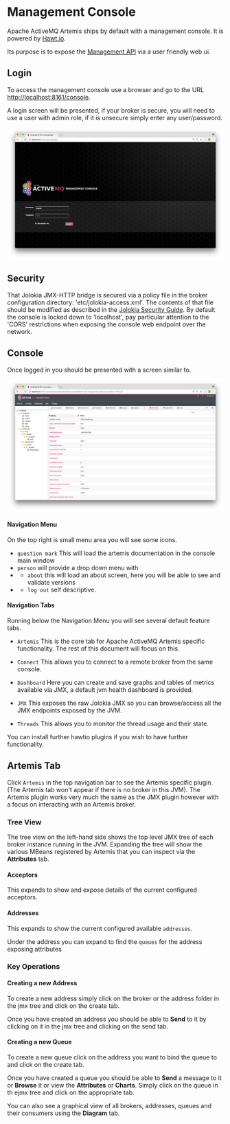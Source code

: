 # Management Console

Apache ActiveMQ Artemis ships by default with a management console. It is powered by [Hawt.io](http://hawt.io).

Its purpose is to expose the [Management API](management.md "Management API") via a user friendly web ui. 


## Login

To access the management console use a browser and go to the URL [http://localhost:8161/console]().

A login screen will be presented, if your broker is secure, you will need to use a user with admin role, if it is unsecure simply enter any user/password.

![ActiveMQ Artemis Console Login](images/console-login.png)

## Security

That Jolokia JMX-HTTP bridge is secured via a policy file in the broker configuration directory: 'etc/jolokia-access.xml'.
The contents of that file should be modified as described in the [Jolokia Security Guide](https://jolokia.org/reference/html/security.html).
By default the console is locked down
to 'localhost', pay particular attention to the 'CORS' restrictions when exposing the console web endpoint over the network.

## Console

Once logged in you should be presented with a screen similar to.

![ActiveMQ Artemis Console Artemis Plugin](images/console-artemis-plugin.png)

#### Navigation Menu

On the top right is small menu area you will see some icons.

-    `question mark` This will load the artemis documentation in the console main window
-    `person` will provide a drop down menu with
- -  `about` this will load an about screen, here you will be able to see and validate versions
- -  `log out` self descriptive.

#### Navigation Tabs

Running below the Navigation Menu you will see several default feature tabs.
 
-    `Artemis` This is the core tab for Apache ActiveMQ Artemis specific functionality. The rest of this document will focus on this.

-    `Connect` This allows you to connect to a remote broker from the same console.

-    `Dashboard` Here you can create and save graphs and tables of metrics available via JMX, a default jvm health dashboard is provided. 

-    `JMX` This exposes the raw Jolokia JMX so you can browse/access all the JMX endpoints exposed by the JVM.

-    `Threads` This allows you to monitor the thread usage and their state.

You can install further hawtio plugins if you wish to have further functionality.



## Artemis Tab

Click `Artemis` in the top navigation bar to see the Artemis specific plugin. (The Artemis tab won't appear if there is no broker in this JVM).  The Artemis plugin works very much the same as the JMX plugin however with a focus on interacting with an Artemis broker.

### Tree View

The tree view on the left-hand side shows the top level JMX tree of each broker instance running in the JVM.  Expanding the tree will show the various MBeans registered by Artemis that you can inspect via the **Attributes** tab.

#### Acceptors

This expands to show and expose details of the current configured acceptors.

#### Addresses

This expands to show the current configured available `addresses`.

Under the address you can expand to find the `queues` for the address exposing attributes



### Key Operations

#### Creating a new Address

To create a new address simply click on the broker or the address folder in the jmx tree and click on the create tab.

Once you have created an address you should be able to **Send** to it by clicking on it in the jmx tree and clicking on the send tab.

#### Creating a new Queue

To create a new queue click on the address you want to bind the queue to and click on the create tab.

Once you have created a queue you should be able to **Send** a message to it or **Browse** it or view the  **Attributes** or **Charts**. Simply click on the queue in th ejmx tree and click on the appropriate tab.

You can also see a graphical view of all brokers, addresses, queues and their consumers using the **Diagram** tab. 

